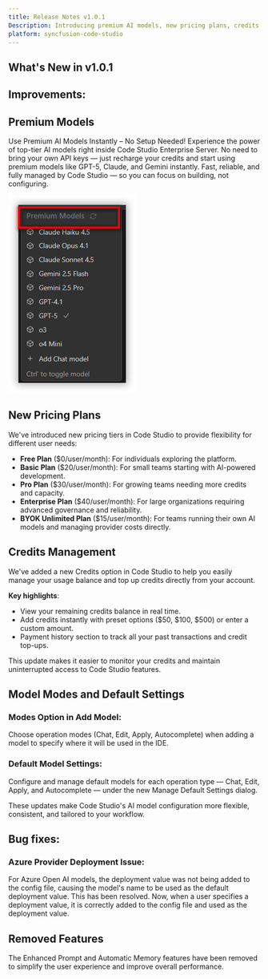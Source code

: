 ```yaml
---
title: Release Notes v1.0.1
Description: Introducing premium AI models, new pricing plans, credits management system, and improved model configuration options in Syncfusion Code Studio.
platform: syncfusion-code-studio
---
```



## What's New in v1.0.1


## Improvements:

## Premium Models
Use Premium AI Models Instantly – No Setup Needed! Experience the power of top-tier AI models right inside Code Studio Enterprise Server. No need to bring your own API keys — just recharge your credits and start using premium models like GPT-5, Claude, and Gemini instantly. Fast, reliable, and fully managed by Code Studio — so you can focus on building, not configuring.

 <img src="./releasenotes-images/Premiummodel.png" alt="release notes" >

## New Pricing Plans
We've introduced new pricing tiers in Code Studio to provide flexibility for different user needs:

- **Free Plan** ($0/user/month): For individuals exploring the platform.  
- **Basic Plan** ($20/user/month): For small teams starting with AI-powered development.  
- **Pro Plan** ($30/user/month): For growing teams needing more credits and capacity.  
- **Enterprise Plan** ($40/user/month): For large organizations requiring advanced governance and reliability.  
- **BYOK Unlimited Plan** ($15/user/month): For teams running their own AI models and managing provider costs directly.

## Credits Management
We've added a new Credits option in Code Studio to help you easily manage your usage balance and top up credits directly from your account.

**Key highlights**:
- View your remaining credits balance in real time.  
- Add credits instantly with preset options ($50, $100, $500) or enter a custom amount.  
- Payment history section to track all your past transactions and credit top-ups.  

This update makes it easier to monitor your credits and maintain uninterrupted access to Code Studio features.

## Model Modes and Default Settings

### Modes Option in Add Model:
Choose operation modes (Chat, Edit, Apply, Autocomplete) when adding a model to specify where it will be used in the IDE.  

### Default Model Settings:
Configure and manage default models for each operation type — Chat, Edit, Apply, and Autocomplete — under the new Manage Default Settings dialog.  

These updates make Code Studio's AI model configuration more flexible, consistent, and tailored to your workflow.

## Bug fixes: 
### Azure Provider Deployment Issue:
For Azure Open AI models, the deployment value was not being added to the config file, causing the model's name to be used as the default deployment value. This has been resolved. Now, when a user specifies a deployment value, it is correctly added to the config file and used as the deployment value.

## Removed Features
The Enhanced Prompt and Automatic Memory features have been removed to simplify the user experience and improve overall performance.